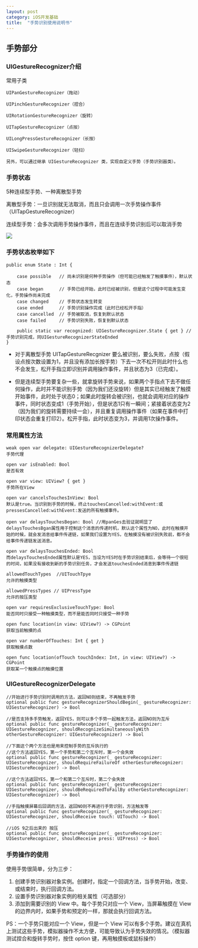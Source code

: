 ```yaml
---
layout: post
category: iOS开发基础
title:  "手势识别使用说明书" 
---
```


## 手势部分

### UIGestureRecognizer介绍

常用子类

```
UIPanGestureRecognizer（拖动）

UIPinchGestureRecognizer（捏合）

UIRotationGestureRecognizer（旋转）

UITapGestureRecognizer（点按）

UILongPressGestureRecognizer（长按）

UISwipeGestureRecognizer（轻扫）

另外，可以通过继承 UIGestureRecognizer 类，实现自定义手势（手势识别器类）。
```



### 手势状态

5种连续型手势、一种离散型手势

离散型手势：一旦识别就无法取消，而且只会调用一次手势操作事件（UITapGestureRecognizer）

连续型手势：会多次调用手势操作事件，而且在连续手势识别后可以取消手势



![](https://xilankong.github.io/resource/ges.png)



### 手势状态枚举如下

```
public enum State : Int {

    case possible	// 尚未识别是何种手势操作（但可能已经触发了触摸事件），默认状态
    case began		// 手势已经开始，此时已经被识别，但是这个过程中可能发生变化，手势操作尚未完成
    case changed 	// 手势状态发生转变
    case ended 		// 手势识别操作完成（此时已经松开手指）
    case cancelled	// 手势被取消，恢复到默认状态
    case failed		// 手势识别失败，恢复到默认状态

    public static var recognized: UIGestureRecognizer.State { get } // 手势识别完成，同UIGestureRecognizerStateEnded
}
```

- 对于离散型手势 UITapGestureRecgnizer 要么被识别，要么失败，点按（假设点按次数设置为1，并且没有添加长按手势）下去一次不松开则此时什么也不会发生，松开手指立即识别并调用操作事件，并且状态为3（已完成）。

- 但是连续型手势要复杂一些，就拿旋转手势来说，如果两个手指点下去不做任何操作，此时并不能识别手势（因为我们还没旋转）但是其实已经触发了触摸开始事件，此时处于状态0；如果此时旋转会被识别，也就会调用对应的操作事件，同时状态变成1（手势开始），但是状态1只有一瞬间；紧接着状态变为2（因为我们的旋转需要持续一会），并且重复调用操作事件（如果在事件中打印状态会重复打印2）。松开手指，此时状态变为3，并调用1次操作事件。


### 常用属性方法

```
weak open var delegate: UIGestureRecognizerDelegate?
手势代理

open var isEnabled: Bool
是否有效

open var view: UIView? { get }
手势所在View

open var cancelsTouchesInView: Bool
默认是true。当识别到手势的时候，终止touchesCancelled:withEvent:或pressesCancelled:withEvent:发送的所有触摸事件。

open var delaysTouchesBegan: Bool //用panGes去验证就明显了
delaysTouchesBgan属性用于控制这个消息的传递时机，默认这个属性为NO，此时在触摸开始的时候，就会发消息给事件传递链，如果我们设置为YES，在触摸没有被识别失败前，都不会给事件传递链发送消息。

open var delaysTouchesEnded: Bool
而delaysTouchesEnded属性默认是YES，当设为YES时在手势识别结束后，会等待一个很短的时间，如果没有接收到新的手势识别任务，才会发送touchesEnded消息到事件传递链

allowedTouchTypes  //UITouchTpye
允许的触摸类型

allowedPressTypes // UIPressType
允许的按压类型

open var requiresExclusiveTouchType: Bool
能否同时只接受一种触摸类型，而不是能否同时只接受一种手势

open func location(in view: UIView?) -> CGPoint
获取当前触摸的点

open var numberOfTouches: Int { get }
获取触摸点数
 
open func location(ofTouch touchIndex: Int, in view: UIView?) -> CGPoint
获取某一个触摸点的触摸位置
```



### UIGestureRecognizerDelegate

```
//开始进行手势识别时调用的方法，返回NO则结束，不再触发手势
optional public func gestureRecognizerShouldBegin(_ gestureRecognizer: UIGestureRecognizer) -> Bool

//是否支持多手势触发，返回YES，则可以多个手势一起触发方法，返回NO则为互斥
optional public func gestureRecognizer(_ gestureRecognizer: UIGestureRecognizer, shouldRecognizeSimultaneouslyWith otherGestureRecognizer: UIGestureRecognizer) -> Bool

//下面这个两个方法也是用来控制手势的互斥执行的
//这个方法返回YES，第一个手势和第二个互斥时，第一个会失效
optional public func gestureRecognizer(_ gestureRecognizer: UIGestureRecognizer, shouldRequireFailureOf otherGestureRecognizer: UIGestureRecognizer) -> Bool

//这个方法返回YES，第一个和第二个互斥时，第二个会失效
optional public func gestureRecognizer(_ gestureRecognizer: UIGestureRecognizer, shouldBeRequiredToFailBy otherGestureRecognizer: UIGestureRecognizer) -> Bool

//手指触摸屏幕后回调的方法，返回NO则不再进行手势识别，方法触发等
optional public func gestureRecognizer(_ gestureRecognizer: UIGestureRecognizer, shouldReceive touch: UITouch) -> Bool

//iOS 9之后出来的 按压
optional public func gestureRecognizer(_ gestureRecognizer: UIGestureRecognizer, shouldReceive press: UIPress) -> Bool
```





### 手势操作的使用



使用手势很简单，分为三步：

1. 创建手势识别器对象实例。创建时，指定一个回调方法，当手势开始，改变、或结束时，执行回调方法。
2. 设置手势识别器对象实例的相关属性（可选部分）
3. 添加到需要识别的 View 中。每个手势只对应一个 View，当屏幕触摸在 View 的边界内时，如果手势和预定的一样，那就会执行回调方法。

PS：一个手势只能对应一个 View，但是一个 View 可以有多个手势。建议在真机上测试这些手势，模拟器操作不太方便，可能导致认为手势失效的情况。（模拟器测试捏合和旋转手势时，按住 option 键，再用触摸板或鼠标操作）





